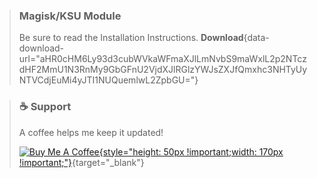 > ### Magisk/KSU Module
> Be sure to read the Installation Instructions.
> **Download**{data-download-url="aHR0cHM6Ly93d3cubWVkaWFmaXJlLmNvbS9maWxlL2p2NTczdHF2MmU1N3RnMy9GbGFnU2VjdXJlRGlzYWJsZXJfQmxhc3NHTyUyNTVCdjEuMi4yJTI1NUQuemlwL2ZpbGU="}

> ### ☕ Support
> A coffee helps me keep it updated!
> 
> [![Buy Me A Coffee](https://cdn.buymeacoffee.com/buttons/v2/default-yellow.png){style="height: 50px !important;width: 170px !important;"}](https://www.buymeacoffee.com/BlassGO){target="_blank"}
